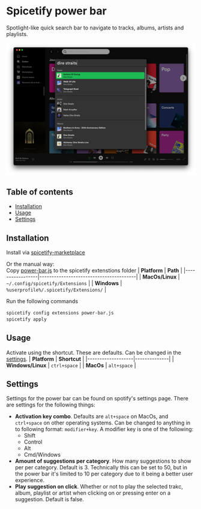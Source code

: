 # Spicetify power bar
Spotlight-like quick search bar to navigate to tracks, albums, artists and playlists.

![power bar](docs/power-bar.png)

## Table of contents
  - [Installation](#installation)
  - [Usage](#usage)
  - [Settings](#settings)

## Installation
Install via [spicetify-marketplace](https://github.com/CharlieS1103/spicetify-marketplace)

Or the manual way:  
Copy [power-bar.js](dist/power-bar.js) to the spicetify extenstions folder
| **Platform**    | **Path**                               |
|-----------------|----------------------------------------|
| **MacOs/Linux** | `~/.config/spicetify/Extensions`       |
| **Windows**     | `%userprofile%/.spicetify/Extensions/` |

Run the following commands
```sh
spicetify config extensions power-bar.js
spicetify apply
```

## Usage
Activate using the shortcut. These are defaults. Can be changed in the [settings](#settings).
| **Platform**      | **Shortcut** |
|-------------------|--------------|
| **Windows/Linux** | `ctrl+space` |
| **MacOs**         | `alt+space`  |

## Settings
Settings for the power bar can be found on spotify's settings page. There are settings for the following things:
* **Activation key combo**. Defaults are `alt+space` on MacOs, and `ctrl+space` on other operating systems. Can be changed to anything in to following format: `modifier+key`. A modifier key is one of the following: 
  * Shift
  * Control
  * Alt
  * Cmd/Windows
* **Amount of suggestions per category**. How many suggestions to show per per category. Default is 3. Technically this can be set to 50, but in the power bar it's limited to 10 per category due to it being a better user experience.
* **Play suggestion on click**. Whether or not to play the selected trakc, album, playlist or artist when clicking on or pressing enter on a suggestion. Default is false.
